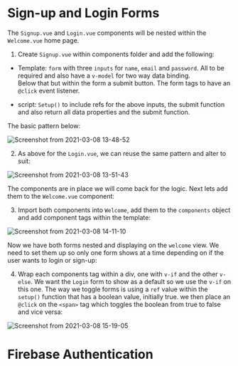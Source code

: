 # Sign-up and Login Forms

The `Signup.vue` and `Login.vue` components will be nested within the `Welcome.vue` home page.

1. Create `Signup.vue` within components folder and add the following:

- Template: `form` with three `inputs` for `name`, `email` and `password`. All to be required and also have a `v-model` for two way data binding.  
Below that but within the form a submit button.  The form tags to have an `@click` event listener. 

- script: `Setup()` to include refs for the above inputs, the submit function and also return all data properties and the submit function.

The basic pattern below:

![Screenshot from 2021-03-08 13-48-52](https://user-images.githubusercontent.com/73107656/110330040-35c98580-8015-11eb-8ee8-4e09c949f43b.png)

2. As above for the `Login.vue`, we can reuse the same pattern and alter to suit:

![Screenshot from 2021-03-08 13-51-43](https://user-images.githubusercontent.com/73107656/110330213-6dd0c880-8015-11eb-92f9-057fdfd776c0.png)

The components are in place we will come back for the logic.  Next lets add them to the `Welcome.vue` component:

3. Import both components into `Welcome`, add them to the `components` object and add component tags within the template:

![Screenshot from 2021-03-08 14-11-10](https://user-images.githubusercontent.com/73107656/110332362-24ce4380-8018-11eb-98bf-b95bb04b3159.png)

Now we have both forms nested and displaying on the `welcome` view. We need to set them up so only one form shows at a time depending on if the user wants to login or sign-up:

4. Wrap each components tag within a div, one with `v-if` and the other `v-else`.  We want the `Login` form to show as a default so we use the `v-if` on this one.  The way we toggle forms is using a `ref` value within the `setup()` function that has a boolean value, initially true.
we then place an `@click` on the `<span>` tag which toggles the boolean from true to false and vice versa: 

![Screenshot from 2021-03-08 15-19-05](https://user-images.githubusercontent.com/73107656/110340871-a5457200-8021-11eb-9d12-c87de98e2130.png)


# Firebase Authentication



